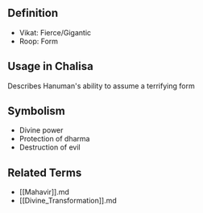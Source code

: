 

## Definition

- Vikat: Fierce/Gigantic
- Roop: Form

## Usage in Chalisa

Describes Hanuman's ability to assume a terrifying form

## Symbolism

- Divine power
- Protection of dharma
- Destruction of evil

## Related Terms

- [[Mahavir]].md
- [[Divine_Transformation]].md